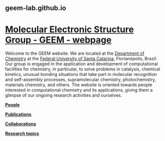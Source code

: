 ## geem-lab.github.io

# [Molecular Electronic Structure Group - GEEM - webpage](https://geem-lab.github.io/)

Welcome to the GEEM website. We are located at the [Department of Chemistry](https://qmc.ufsc.br/) at the [Federal University of Santa Catarina](https://ufsc.br/), Florianópolis, Brazil. Our group is engaged in the application and development of computational facilities for chemistry, in particular, to solve problems in catalysis, chemical kinetics, unusual bonding situations that take part in molecular recognition and self-assembly processes, supramolecular chemistry, photochemistry, materials chemistry, and others. The website is oriented towards people interested in computational chemistry and its applications, giving them a glimpse of our ongoing research activities and ourselves.

**[People](people.md)**

**[Publications](publications.md)**

**[Collaborations](collaborations.md)**

**[Research topics](research.md)**



